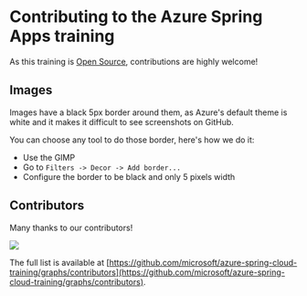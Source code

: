 # Contributing to the Azure Spring Apps training

As this training is [Open Source](LICENSE.txt), contributions are highly welcome!

## Images

Images have a black 5px border around them, as Azure's default theme is white and it makes it difficult to see screenshots on GitHub.

You can choose any tool to do those border, here's how we do it:

- Use the GIMP
- Go to `Filters -> Decor -> Add border...`
- Configure the border to be black and only 5 pixels width

## Contributors

Many thanks to our contributors!

<a href="https://github.com/microsoft/azure-spring-apps-training/graphs/contributors">
  <img src="https://contrib.rocks/image?repo=microsoft/azure-spring-apps-training" />
</a>

 The full list is available at [https://github.com/microsoft/azure-spring-cloud-training/graphs/contributors](https://github.com/microsoft/azure-spring-cloud-training/graphs/contributors).
 